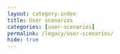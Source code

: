 ```yaml
---
layout: category-index
title: User scenarios
categories: [user-scenarios]
permalink: /legacy/user-scenarios/
hide: true
---
```

